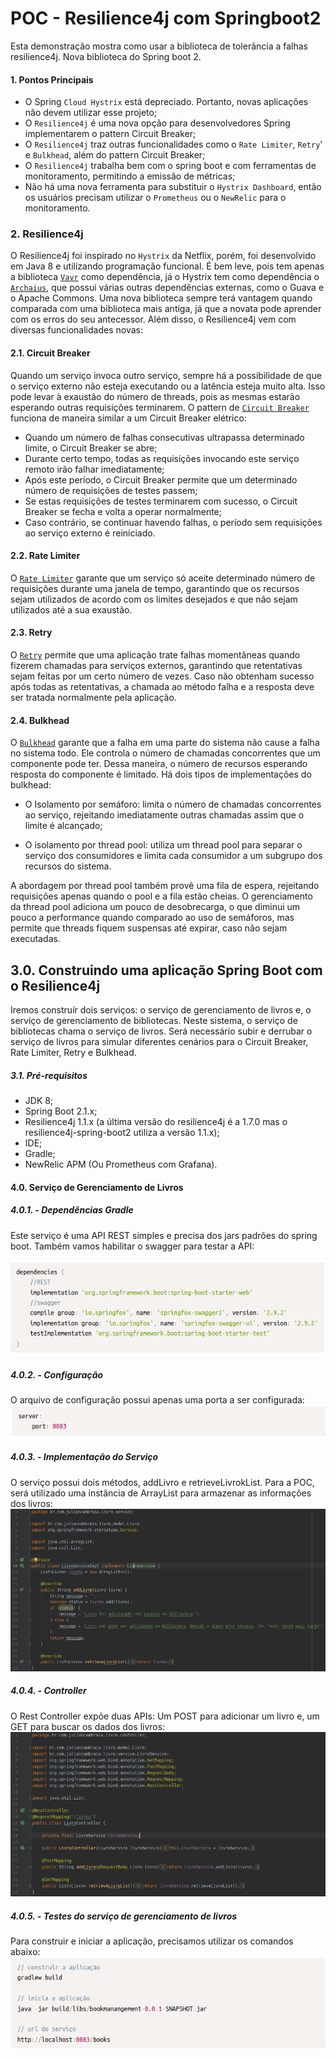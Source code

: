 # POC - Resilience4j com Springboot2

Esta demonstração mostra como usar a biblioteca de tolerância a falhas resilience4j. Nova biblioteca do Spring boot 2.

#### 1. Pontos Principais

* O Spring ``Cloud Hystrix`` está depreciado. Portanto, novas aplicações não devem utilizar esse projeto;
* O ``Resilience4j`` é uma nova opção para desenvolvedores Spring implementarem o pattern Circuit Breaker;
* O ``Resilience4j`` traz outras funcionalidades como o ``Rate Limiter``, ``Retry``' e ``Bulkhead``, além do pattern Circuit Breaker;
* O ``Resilience4j`` trabalha bem com o spring boot e com ferramentas de monitoramento, permitindo a emissão de métricas;
* Não há uma nova ferramenta para substituir o ``Hystrix Dashboard``, então os usuários precisam utilizar o ``Prometheus`` ou o ``NewRelic`` para o monitoramento.

### 2. Resilience4j
O Resilience4j foi inspirado no ``Hystrix`` da Netflix, porém, foi desenvolvido em Java 8 e utilizando programação funcional. 
É bem leve, pois tem apenas a biblioteca [``Vavr``](https://github.com/vavr-io/vavr) como dependência, já o Hystrix tem 
como dependência o [``Archaius``](https://github.com/Netflix/archaius), que possui várias outras dependências externas, 
como o Guava e o Apache Commons.
Uma nova biblioteca sempre terá vantagem quando comparada com uma biblioteca mais antiga, já que a novata pode aprender 
com os erros do seu antecessor. Além disso, o Resilience4j vem com diversas funcionalidades novas:

#### 2.1. Circuit Breaker
          
Quando um serviço invoca outro serviço, sempre há a possibilidade de que o serviço externo não esteja executando ou a 
latência esteja muito alta. Isso pode levar à exaustão do número de threads, pois as mesmas estarão esperando outras 
requisições terminarem. 
O pattern de [``Circuit Breaker``](https://resilience4j.readme.io/docs/circuitbreaker) funciona de maneira similar a um 
Circuit Breaker elétrico:


* Quando um número de falhas consecutivas ultrapassa determinado limite, o Circuit Breaker se abre;
* Durante certo tempo, todas as requisições invocando este serviço remoto irão falhar imediatamente;
* Após este período, o Circuit Breaker permite que um determinado número de requisições de testes passem;
* Se estas requisições de testes terminarem com sucesso, o Circuit Breaker se fecha e volta a operar normalmente;
* Caso contrário, se continuar havendo falhas, o período sem requisições ao serviço externo é reiniciado.

#### 2.2. Rate Limiter

O [``Rate Limiter``](https://resilience4j.readme.io/docs/ratelimiter) garante que um serviço só aceite determinado número de requisições durante uma janela de tempo, garantindo 
que os recursos sejam utilizados de acordo com os limites desejados e que não sejam utilizados até a sua exaustão.

#### 2.3. Retry

O [``Retry``](https://resilience4j.readme.io/docs/retry) permite que uma aplicação trate falhas momentâneas quando fizerem 
chamadas para serviços externos, garantindo que retentativas sejam feitas por um certo número de vezes. 
Caso não obtenham sucesso após todas as retentativas, a chamada ao método falha e a resposta deve ser tratada normalmente 
pela aplicação.

#### 2.4. Bulkhead
          
O [``Bulkhead``](https://resilience4j.readme.io/docs/bulkhead) garante que a falha em uma parte do sistema não cause a 
falha no sistema todo. 
Ele controla o número de chamadas concorrentes que um componente pode ter. Dessa maneira, o número de recursos esperando 
resposta do componente é limitado. Há dois tipos de implementações do bulkhead:
          
* O Isolamento por semáforo: limita o número de chamadas concorrentes ao serviço, rejeitando imediatamente outras chamadas 
assim que o limite é alcançado;

* O isolamento por thread pool: utiliza um thread pool para separar o serviço dos consumidores e limita cada consumidor a 
um subgrupo dos recursos do sistema.
          
A abordagem por thread pool também provê uma fila de espera, rejeitando requisições apenas quando o pool e a fila estão 
cheias. 
O gerenciamento da thread pool adiciona um pouco de desobrecarga, o que diminui um pouco a performance quando comparado 
ao uso de semáforos, mas permite que threads fiquem suspensas até expirar, caso não sejam executadas.


## 3.0. Construindo uma aplicação Spring Boot com o Resilience4j

Iremos construír dois serviços: o serviço de gerenciamento de livros e, o serviço de gerenciamento de bibliotecas.
Neste sistema, o serviço de bibliotecas chama o serviço de livros. 
Será necessário subir e derrubar o serviço de livros para simular diferentes cenários para o Circuit Breaker, Rate Limiter, Retry e Bulkhead.

##### 3.1. Pré-requisitos

* JDK 8;
* Spring Boot 2.1.x;
* Resilience4j 1.1.x (a última versão do resilience4j é a 1.7.0 mas o resilience4j-spring-boot2 utiliza a versão 1.1.x);
* IDE;
* Gradle;
* NewRelic APM (Ou Prometheus com Grafana).

#### 4.0. Serviço de Gerenciamento de Livros

##### 4.0.1. - Dependências Gradle
Este serviço é uma API REST simples e precisa dos jars padrões do spring boot. 
Também vamos habilitar o swagger para testar a API:

![alt text](https://github.com/JulianCambraia/resilience4j-spring-boot2-demo/blob/main/images/tela-001.png?raw=true)

##### 4.0.2. - Configuração

O arquivo de configuração possui apenas uma porta a ser configurada:  
![alt text](https://github.com/JulianCambraia/resilience4j-spring-boot2-demo/blob/main/images/tela-002.png?raw=true)

##### 4.0.3. - Implementação do Serviço
O serviço possui dois métodos, addLivro e retrieveLivrokList. Para a POC, será utilizado uma instância de ArrayList para 
armazenar as informações dos livros:
![alt text](https://github.com/JulianCambraia/resilience4j-spring-boot2-demo/blob/main/images/tela-003.png?raw=true)

##### 4.0.4. - Controller
O Rest Controller expõe duas APIs: Um POST para adicionar um livro e, um GET para buscar os dados dos livros: 
![alt text](https://github.com/JulianCambraia/resilience4j-spring-boot2-demo/blob/main/images/tela-004.png?raw=true)

##### 4.0.5. - Testes do serviço de gerenciamento de livros
Para construir e iniciar a aplicação, precisamos utilizar os comandos abaixo:
![alt text](https://github.com/JulianCambraia/resilience4j-spring-boot2-demo/blob/main/images/tela-005.png?raw=true)
